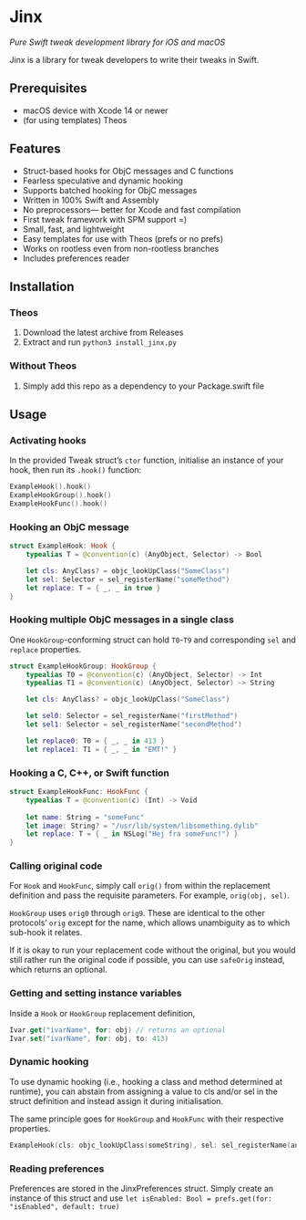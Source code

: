 # Jinx
*Pure Swift tweak development library for iOS and macOS*

Jinx is a library for tweak developers to write their tweaks in Swift.

## Prerequisites
- macOS device with Xcode 14 or newer
- (for using templates) Theos

## Features
- Struct-based hooks for ObjC messages and C functions
- Fearless speculative and dynamic hooking
- Supports batched hooking for ObjC messages
- Written in 100% Swift and Assembly
- No preprocessors— better for Xcode and fast compilation
- First tweak framework with SPM support =)
- Small, fast, and lightweight
- Easy templates for use with Theos (prefs or no prefs)
- Works on rootless even from non-rootless branches
- Includes preferences reader

## Installation
### Theos
1. Download the latest archive from Releases
2. Extract and run `python3 install_jinx.py`
### Without Theos
1. Simply add this repo as a dependency to your Package.swift file

## Usage
### Activating hooks
In the provided Tweak struct’s `ctor` function, initialise an instance of your hook, then run its `.hook()` function:

```swift
ExampleHook().hook()
ExampleHookGroup().hook()
ExampleHookFunc().hook()
```

### Hooking an ObjC message
```swift
struct ExampleHook: Hook {
    typealias T = @convention(c) (AnyObject, Selector) -> Bool

    let cls: AnyClass? = objc_lookUpClass("SomeClass")
    let sel: Selector = sel_registerName("someMethod")
    let replace: T = { _, _ in true }
}
```

### Hooking multiple ObjC messages in a single class
One `HookGroup`-conforming struct can hold `T0`-`T9` and corresponding `sel` and `replace` properties.

```swift
struct ExampleHookGroup: HookGroup {
    typealias T0 = @convention(c) (AnyObject, Selector) -> Int
    typealias T1 = @convention(c) (AnyObject, Selector) -> String

    let cls: AnyClass? = objc_lookUpClass("SomeClass")

    let sel0: Selector = sel_registerName("firstMethod")
    let sel1: Selector = sel_registerName("secondMethod")

    let replace0: T0 = { _, _ in 413 }
    let replace1: T1 = { _, _ in "EMT!" }

```

### Hooking a C, C++, or Swift function
```swift
struct ExampleHookFunc: HookFunc {
    typealias T = @convention(c) (Int) -> Void
    
    let name: String = "someFunc"
    let image: String? = "/usr/lib/system/libsomething.dylib"
    let replace: T = { _ in NSLog("Hej fra someFunc!") }
}
```

### Calling original code
For `Hook` and `HookFunc`, simply call `orig()` from within the replacement definition and pass the requisite parameters. For example, `orig(obj, sel)`. 

`HookGroup` uses `orig0` through `orig9`. These are identical to the other protocols’ `orig` except for the name, which allows unambiguity as to which sub-hook it relates.

If it is okay to run your replacement code without the original, but you would still rather run the original code if possible, you can use `safeOrig` instead, which returns an optional.

### Getting and setting instance variables
Inside a `Hook` or `HookGroup` replacement definition, 

```swift
Ivar.get("ivarName", for: obj) // returns an optional
Ivar.set("ivarName", for: obj, to: 413)
```

### Dynamic hooking
To use dynamic hooking (i.e., hooking a class and method determined at runtime), you can abstain from assigning a value to cls and/or sel in the struct definition and instead assign it during initialisation.

The same principle goes for `HookGroup` and `HookFunc` with their respective properties.

```swift
ExampleHook(cls: objc_lookUpClass(someString), sel: sel_registerName(anotherString)).hook()
```

### Reading preferences
Preferences are stored in the JinxPreferences struct. Simply create an instance of this struct and use `let isEnabled: Bool = prefs.get(for: "isEnabled", default: true)`